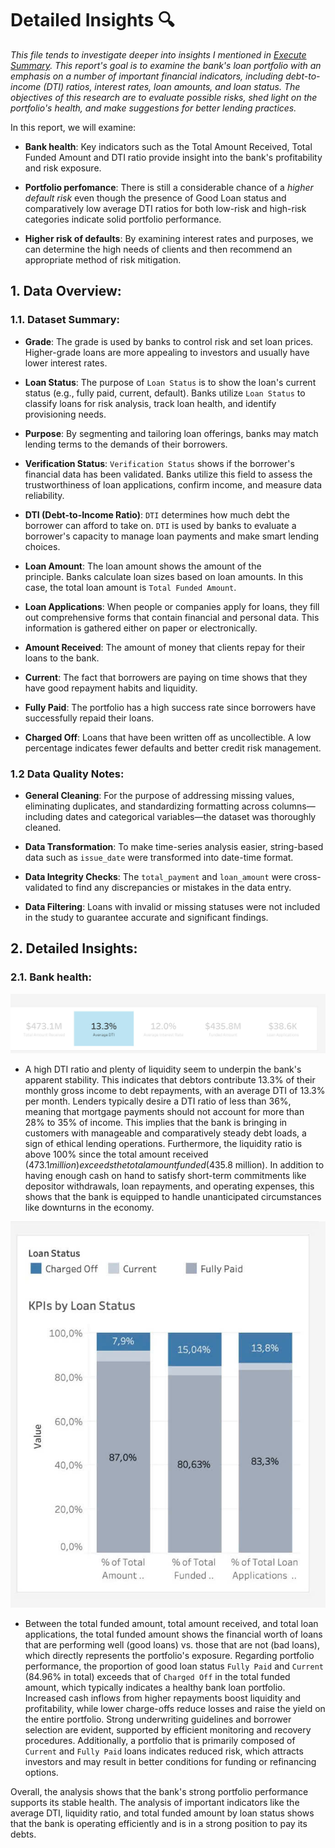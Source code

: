# Detailed Insights 🔍 
_This file tends to investigate deeper into insights I mentioned in [Execute Summary](insights/Executive_Summary.md). This report's goal is to examine the bank's loan portfolio with an emphasis on a number of important financial indicators, including debt-to-income (DTI) ratios, interest rates, loan amounts, and loan status. The objectives of this research are to evaluate possible risks, shed light on the portfolio's health, and make suggestions for better lending practices._

In this report, we will examine:

 - **Bank health**: Key indicators such as the Total Amount Received, Total Funded Amount and DTI ratio provide insight into the bank's profitability and risk exposure.
   
 - **Portfolio perfomance**: There is still a considerable chance of a _higher default risk_ even though the presence of Good Loan status and comparatively low average DTI ratios for both low-risk and high-risk categories indicate solid portfolio performance.
   
 - **Higher risk of defaults**: By examining interest rates and purposes, we can determine the high needs of clients and then recommend an appropriate method of risk mitigation.

## 1. Data Overview:
 ### 1.1. Dataset Summary:

- **Grade**: The grade is used by banks to control risk and set loan prices. Higher-grade loans are more appealing to investors and usually have lower interest rates.
  
- **Loan Status**: The purpose of `Loan Status` is to show the loan's current status (e.g., fully paid, current, default). Banks utilize `Loan Status` to classify loans for risk analysis, track loan health, and identify provisioning needs.
  
- **Purpose**: By segmenting and tailoring loan offerings, banks may match lending terms to the demands of their borrowers.
  
- **Verification Status**: `Verification Status` shows if the borrower's financial data has been validated. Banks utilize this field to assess the trustworthiness of loan applications, confirm income, and measure data reliability.

- **DTI (Debt-to-Income Ratio)**: `DTI` determines how much debt the borrower can afford to take on. `DTI` is used by banks to evaluate a borrower's capacity to manage loan payments and make smart lending choices.
  
- **Loan Amount**: The loan amount shows the amount of the principle. Banks calculate loan sizes based on loan amounts. In this case, the total loan amount is `Total Funded Amount`. 
  
- **Loan Applications**: When people or companies apply for loans, they fill out comprehensive forms that contain financial and personal data. This information is gathered either on paper or electronically.
  
- **Amount Received**: The amount of money that clients repay for their loans to the bank.

- **Current**: The fact that borrowers are paying on time shows that they have good repayment habits and liquidity.

- **Fully Paid**: The portfolio has a high success rate since borrowers have successfully repaid their loans.

- **Charged Off**: Loans that have been written off as uncollectible. A low percentage indicates fewer defaults and better credit risk management.
  
 ### 1.2 Data Quality Notes:
 - **General Cleaning**: For the purpose of addressing missing values, eliminating duplicates, and standardizing formatting across columns—including dates and categorical variables—the dataset was thoroughly cleaned.

 - **Data Transformation**: To make time-series analysis easier, string-based data such as `issue_date` were transformed into date-time format.

 - **Data Integrity Checks**: The `total_payment` and `loan_amount` were cross-validated to find any discrepancies or mistakes in the data entry.

 - **Data Filtering**: Loans with invalid or missing statuses were not included in the study to guarantee accurate and significant findings.


## 2. Detailed Insights:

 ### 2.1. Bank health: 

 ![Big_Number](https://github.com/hanh-analytics/Bank-loan-analysis/blob/a1ecef8a4af1b06c177ab529c69cf6974093773b/visualization/Big_Number.jpg)
  
- A high DTI ratio and plenty of liquidity seem to underpin the bank's apparent stability. This indicates that debtors contribute 13.3% of their monthly gross income to debt repayments, with an average DTI of 13.3% per month. Lenders typically desire a DTI ratio of less than 36%, meaning that mortgage payments should not account for more than 28% to 35% of income. This implies that the bank is bringing in customers with manageable and comparatively steady debt loads, a sign of ethical lending operations.
Furthermore, the liquidity ratio is above 100% since the total amount received ($473.1 million) exceeds the total amount funded ($435.8 million). In addition to having enough cash on hand to satisfy short-term commitments like depositor withdrawals, loan repayments, and operating expenses, this shows that the bank is equipped to handle unanticipated circumstances like downturns in the economy.

![KPI_By_Loan_Status](https://github.com/hanh-analytics/Bank-loan-analysis/blob/a1ecef8a4af1b06c177ab529c69cf6974093773b/visualization/KPI_by_Loan_Status.jpg)

- Between the total funded amount, total amount received, and total loan applications, the total funded amount shows the financial worth of loans that are performing well (good loans) vs. those that are not (bad loans), which directly represents the portfolio's exposure. Regarding portfolio performance, the proportion of good loan status `Fully Paid` and `Current` (84.96% in total) exceeds that of `Charged Off` in the total funded amount, which typically indicates a healthy bank loan portfolio. Increased cash inflows from higher repayments boost liquidity and profitability, while lower charge-offs reduce losses and raise the yield on the entire portfolio. Strong underwriting guidelines and borrower selection are evident, supported by efficient monitoring and recovery procedures. Additionally, a portfolio that is primarily composed of `Current` and `Fully Paid` loans indicates reduced risk, which attracts investors and may result in better conditions for funding or refinancing options.
 
 Overall, the analysis shows that the bank's strong portfolio performance supports its stable health. The analysis of important indicators like the average DTI, liquidity ratio, and total funded amount by loan status shows that the bank is operating efficiently and is in a strong position to pay its debts.

 




